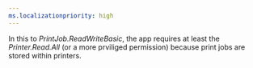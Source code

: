 ```yaml
---
ms.localizationpriority: high
---
```


<!-- markdownlint-disable MD002 MD041 -->

In this to *PrintJob.ReadWriteBasic*, the app requires at least the *Printer.Read.All* (or a more prviliged permission) because print jobs are stored within printers.